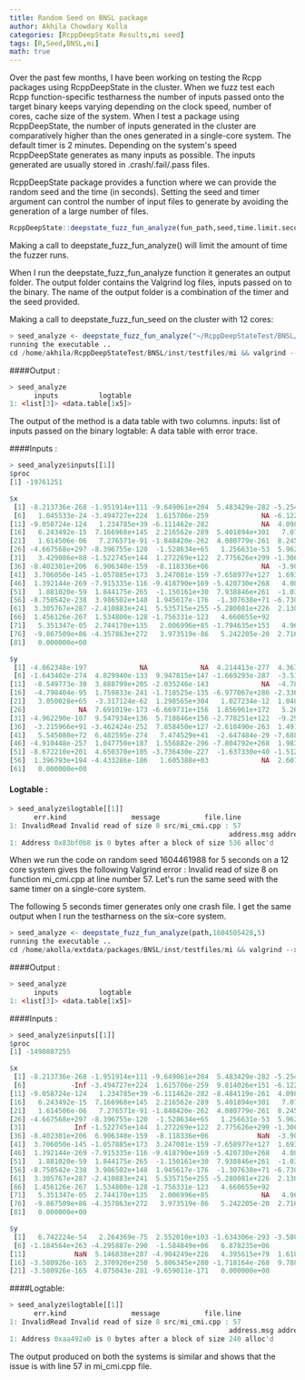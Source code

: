 ```yaml
---
title: Random Seed on BNSL package
author: Akhila Chowdary Kolla
categories: [RcppDeepState Results,mi seed]
tags: [R,Seed,BNSL,mi]
math: true
---
```

Over the past few months, I have been working on testing the Rcpp packages using RcppDeepState in the cluster. When we fuzz test each Rcpp function-specific testharness the number of inputs passed onto the target binary keeps varying depending on the clock speed, number of cores, cache size of the system. When I test a package using RcppDeepState, the number of inputs generated in the cluster are comparatively higher than the ones generated in a single-core system. The default timer is 2 minutes. Depending on the system's speed RcppDeepState generates as many inputs as possible. The inputs generated are usually stored in .crash/.fail/.pass files.

RcppDeepState package provides a function where we can provide the random seed and the time (in seconds). Setting the seed and timer argument can control the number of input files to generate by avoiding the generation of a large number of files.

```R
RcppDeepState::deepstate_fuzz_fun_analyze(fun_path,seed,time.limit.seconds)
```
Making a call to deepstate_fuzz_fun_analyze() will limit the amount of time the fuzzer runs.

When I run the deepstate_fuzz_fun_analyze function it generates an output folder. The output folder contains the Valgrind log files, inputs passed on to the binary.
The name of the output folder is a combination of the timer and the seed provided.

Making a call to deepstate_fuzz_fun_seed on the cluster with 12 cores:

```R
> seed_analyze <- deepstate_fuzz_fun_analyze("~/RcppDeepStateTest/BNSL/inst/testfiles/mi",1604505428,5)
running the executable .. 
cd /home/akhila/RcppDeepStateTest/BNSL/inst/testfiles/mi && valgrind --xml=yes --xml-file=/home/akhila/RcppDeepStateTest/BNSL/inst/testfiles/mi/5_1604505428/1604505428_log --tool=memcheck --leak-check=yes --track-origins=yes ./mi_DeepState_TestHarness --seed=1604505428 --timeout=5 --fuzz > /home/akhila/RcppDeepStateTest/BNSL/inst/testfiles/mi/5_1604505428/seed_valgrind_log_text 2>&1
```
####Output :

```R
> seed_analyze
      inputs          logtable
1: <list[3]> <data.table[1x5]>
```

The output of the method is a data table with two columns. 
inputs: list of inputs passed on the binary
logtable: A data table with error trace.

####Inputs :

```R
> seed_analyze$inputs[[1]]
$proc
[1] -19761251

$x
 [1] -8.213736e-268 -1.951914e+111 -9.649061e+204  5.483429e-282 -5.254999e+138
 [6]   1.045533e-24 -3.494727e+224  1.615706e-259             NA -6.122974e+263
[11] -9.058724e-124   1.234785e+39 -6.111462e-282             NA  4.098092e-244
[16]   6.243492e-15  7.166968e+145  2.216562e-289  5.401894e+301   7.074301e-83
[21]   1.614506e-06   7.276571e-91 -1.848420e-262  4.080779e-261  8.245177e-141
[26] -4.667568e+297 -8.396755e-120  -1.528634e+65   1.256631e-53  5.962137e+130
[31]   3.429086e+88 -1.522745e+144  1.272269e+122  2.775626e+299 -1.306130e+303
[36] -8.402301e+206  6.906340e-159  -8.118336e+06             NA  -3.902448e-94
[41]  3.706050e-145 -1.057885e+173  3.247081e-159 -7.658977e+127  1.693851e+259
[46]  1.392144e-269 -7.915335e-116 -9.418790e+169 -5.420730e+268   4.083569e+44
[51]   1.881020e-59  1.844175e-265  -1.150161e+30  7.938846e+261  -1.039836e-02
[56] -8.750542e-238  3.986502e+148  1.945617e-176  -1.307638e+71 -6.730065e-215
[61]  3.305767e+287 -2.410883e+241  5.535715e+255 -5.280081e+226  2.130304e-247
[66]  1.456126e-267  1.534800e-128 -1.756331e-123   4.660655e+92             NA
[71]   5.351347e-05  2.744170e+135   2.006996e+85 -1.794635e+153   4.968092e+43
[76]  -9.867509e+86 -4.357863e+272   3.973519e-86   5.242205e-20  2.716399e-253
[81]   0.000000e+00

$y
 [1] -4.062348e-197             NA             NA  4.214413e-277  4.367095e+225
 [6] -1.643402e-274  4.829940e-133  9.947815e+147 -1.669293e-287  -3.515790e-53
[11]  -8.549773e-30  3.888799e+205 -2.035246e-143             NA  -4.788236e-09
[16]  -4.798404e-95  1.759833e-241 -1.718525e-135 -6.977067e+286 -2.336878e+198
[21]   3.050028e+65  -3.317124e-62  1.298565e+304   1.027234e-12  1.048329e-186
[26]             NA  7.691019e-173 -6.669731e+156  1.856961e+172   5.269763e-26
[31] -4.962290e-107  9.547934e+136  5.718846e+156 -2.778251e+122  -9.292919e-64
[36]  -3.215966e+91 -3.462424e-252  7.858450e+127 -2.618490e-263  1.491577e-264
[41]   5.545080e+72  6.482595e-274   7.474529e+41  -2.647484e-29 -7.688922e-277
[46] -4.910448e-257  1.047750e+187  1.556882e-296 -7.804792e+268  1.983118e-207
[51] -8.672210e+201  4.650370e+105 -3.736430e-227  -1.637330e+40 -1.512451e+152
[56]  1.396793e+194 -4.433286e-186   1.605388e+03             NA  2.607847e-176
[61]   0.000000e+00

```
#### Logtable :

```R
> seed_analyze$logtable[[1]]
      err.kind                message           file.line
1: InvalidRead Invalid read of size 8 src/mi_cmi.cpp : 57
                                                      address.msg address.trace
1: Address 0x83bf0b8 is 0 bytes after a block of size 536 alloc'd          <NA> 

```
When we run the code on random seed 1604461988 for 5 seconds on a 12 core system gives the following Valgrind error :
Invalid read of size 8 on function mi_cmi.cpp at line number 57.
Let's run the same seed with the same timer on a single-core system.

The following 5 seconds timer generates only one crash file.
I get the same output when I run the testharness on the six-core system.

```R
> seed_analyze <- deepstate_fuzz_fun_analyze(path,1604505428,5)
running the executable .. 
cd /home/akolla/extdata/packages/BNSL/inst/testfiles/mi && valgrind --xml=yes --xml-file=/home/akolla/extdata/packages/BNSL/inst/testfiles/mi/5_1604505428/1604505428_log --tool=memcheck --leak-check=yes --track-origins=yes ./mi_DeepState_TestHarness --seed=1604505428 --timeout=5 --fuzz > /home/akolla/extdata/packages/BNSL/inst/testfiles/mi/5_1604505428/seed_valgrind_log_text 2>&1
```
####Output :
```R
> seed_analyze
      inputs          logtable
1: <list[3]> <data.table[1x5]>

``` 
####Inputs :
```R
> seed_analyze$inputs[[1]]
$proc
[1] -1490887255

$x
 [1] -8.213736e-268 -1.951914e+111 -9.649061e+204  5.483429e-282 -5.254999e+138
 [6]           -Inf -3.494727e+224  1.615706e-259  9.814026e+151 -6.122974e+263
[11] -9.058724e-124   1.234785e+39 -6.111462e-282 -8.484119e-261  4.098092e-244
[16]   6.243492e-15  7.166968e+145  2.216562e-289  5.401894e+301   7.074301e-83
[21]   1.614506e-06   7.276571e-91 -1.848420e-262  4.080779e-261  8.245177e-141
[26] -4.667568e+297 -8.396755e-120  -1.528634e+65   1.256631e-53  5.962137e+130
[31]            Inf -1.522745e+144  1.272269e+122  2.775626e+299 -1.306130e+303
[36] -8.402301e+206  6.906340e-159  -8.118336e+06            NaN  -3.902448e-94
[41]  3.706050e-145 -1.057885e+173  3.247081e-159 -7.658977e+127  1.693851e+259
[46]  1.392144e-269 -7.915335e-116 -9.418790e+169 -5.420730e+268   4.083569e+44
[51]   1.881020e-59  1.844175e-265  -1.150161e+30  7.938846e+261  -1.039836e-02
[56] -8.750542e-238  3.986502e+148  1.945617e-176  -1.307638e+71 -6.730065e-215
[61]  3.305767e+287 -2.410883e+241  5.535715e+255 -5.280081e+226  2.130304e-247
[66]  1.456126e-267  1.534800e-128 -1.756331e-123   4.660655e+92            Inf
[71]   5.351347e-05  2.744170e+135   2.006996e+85             NA   4.968092e+43
[76]  -9.867509e+86 -4.357863e+272   3.973519e-86   5.242205e-20  2.716399e-253
[81]   0.000000e+00

$y
 [1]   6.742224e-54   2.264369e-75  2.552010e+103 -1.634306e-293 -3.580926e-165
 [6] -1.184564e+263 -4.295887e-290  -1.584849e+06   6.878235e+06            Inf
[11]            NaN  5.146838e+287 -4.904249e+226   4.395615e+79  1.618476e-264
[16] -3.580926e-165  2.370920e+250  5.806345e+280 -1.718164e-268  9.788555e-196
[21] -3.580926e-165  4.075043e-281 -9.659011e-171   0.000000e+00
```
####Logtable:

```R
> seed_analyze$logtable[[1]]
      err.kind                message           file.line
1: InvalidRead Invalid read of size 8 src/mi_cmi.cpp : 57
                                                      address.msg address.trace
1: Address 0xaa492a0 is 0 bytes after a block of size 240 alloc'd          <NA>

```

The output produced on both the systems is similar and shows that the issue is with line 57 in mi_cmi.cpp file.
